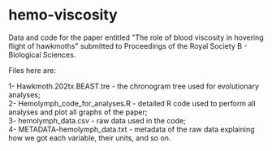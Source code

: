 # hemo-viscosity
Data and code for the paper entitled "The role of blood viscosity in hovering flight of hawkmoths" submitted to Proceedings of the Royal Society B - Biological Sciences.

Files here are:

1- Hawkmoth.202tx.BEAST.tre - the chronogram tree used for evolutionary analyses; </br>
2- Hemolymph_code_for_analyses.R - detailed R code used to perform all analyses and plot all graphs of the paper; </br>
3- hemolymph_data.csv - raw data used in the code; </br>
4- METADATA-hemolymph_data.txt - metadata of the raw data explaining how we got each variable, their units, and so on.

